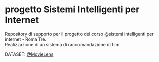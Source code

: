 # progetto Sistemi Intelligenti per Internet

Repository di supporto per il progetto del corso @sistemi intelligenti per internet - Roma Tre.<br>
Realizzazione di un sistema di raccomandazione di film.

DATASET: [@MovieLens](https://grouplens.org/datasets/movielens/) 
